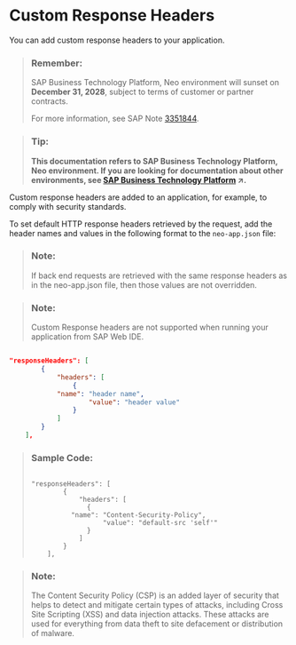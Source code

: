 <!-- loio8f2fadbd0f1c4bea8d84473e8f25e1d5 -->

# Custom Response Headers

You can add custom response headers to your application.

> ### Remember:  
> SAP Business Technology Platform, Neo environment will sunset on **December 31, 2028**, subject to terms of customer or partner contracts.
> 
> For more information, see SAP Note [3351844](https://me.sap.com/notes/3351844).

> ### Tip:  
> **This documentation refers to SAP Business Technology Platform, Neo environment. If you are looking for documentation about other environments, see [SAP Business Technology Platform](https://help.sap.com/viewer/65de2977205c403bbc107264b8eccf4b/Cloud/en-US/6a2c1ab5a31b4ed9a2ce17a5329e1dd8.html "SAP Business Technology Platform (SAP BTP) is an integrated offering comprised of the following technology portfolios: application development; process automation; integration; data, analytics, and enterprise planning; artificial intelligence. The platform offers users the ability to turn data into business value, compose end-to-end business processes, connect entire IT landscapes, and personalize, build and extend SAP applications. This reduces the overall total cost of ownership maintaining SAP landscapes and third-party software across end-to-end business processes.") :arrow_upper_right:.**

Custom response headers are added to an application, for example, to comply with security standards.

To set default HTTP response headers retrieved by the request, add the header names and values in the following format to the `neo-app.json` file:

> ### Note:  
> If back end requests are retrieved with the same response headers as in the neo-app.json file, then those values are not overridden.

> ### Note:  
> Custom Response headers are not supported when running your application from SAP Web IDE.

```json

"responseHeaders": [
        {
            "headers": [
            	{
			"name": "header name",
	                "value": "header value"
            	}
            ]
        }
    ],
```

> ### Sample Code:  
> ```
> 
> "responseHeaders": [
>         {
>             "headers": [
>             	{
> 			"name": "Content-Security-Policy",
> 	                "value": "default-src 'self'"
>             	}
>             ]
>         }
>     ],
> ```

> ### Note:  
> The Content Security Policy \(CSP\) is an added layer of security that helps to detect and mitigate certain types of attacks, including Cross Site Scripting \(XSS\) and data injection attacks. These attacks are used for everything from data theft to site defacement or distribution of malware.


